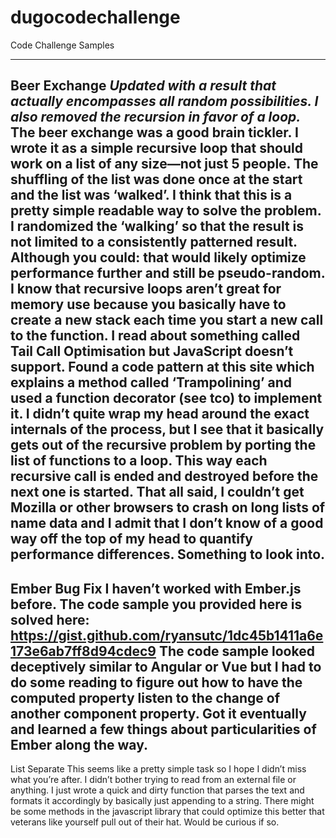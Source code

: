 # dugocodechallenge
Code Challenge Samples

-------------------------------------------
Beer Exchange
*Updated with a result that actually encompasses all random possibilities. I also removed the recursion in favor of a loop.*
The beer exchange was a good brain tickler. I wrote it as a simple recursive loop that should work on a list of any size—not just 5 people. The shuffling of the list was done once at the start and the list was ‘walked’. I think that this is a pretty simple readable way to solve the problem. I randomized the ‘walking’ so that the result is not limited to a consistently patterned result. Although you could: that would likely optimize performance further and still be pseudo-random.
I know that recursive loops aren’t great for memory use because you basically have to create a new stack each time you start a new call to the function. I read about something called Tail Call Optimisation but JavaScript doesn’t support. Found a code pattern at this site which explains a method called ‘Trampolining’ and used a function decorator (see tco) to implement it. I didn’t quite wrap my head around the exact internals of the process, but I see that it basically gets out of the recursive problem by porting the list of functions to a loop. This way each recursive call is ended and destroyed before the next one is started.
That all said, I couldn’t get Mozilla or other browsers to crash on long lists of name data and I admit that I don’t know of a good way off the top of my head to quantify performance differences. Something to look into.
----------------------------------------
Ember Bug Fix
I haven’t worked with Ember.js before. The code sample you provided here is solved here:
https://gist.github.com/ryansutc/1dc45b1411a6e173e6ab7ff8d94cdec9
The code sample looked deceptively similar to Angular or Vue but I had to do some reading to figure out how to have the computed property listen to the change of another component property. Got it eventually and learned a few things about particularities of Ember along the way.
------------------------------------------
List Separate
This seems like a pretty simple task so I hope I didn’t miss what you’re after. I didn’t bother trying to read from an external file or anything. I just wrote a quick and dirty function that parses the text and formats it accordingly by basically just appending to a string.
There might be some methods in the javascript library that could optimize this better that veterans like yourself pull out of their hat. Would be curious if so.
